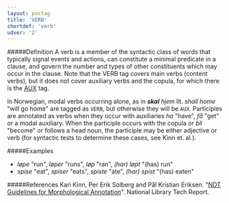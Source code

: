 ```yaml
---
layout: postag
title: 'VERB'
shortdef: 'verb'
udver: '2'
---
```

#####Definition
A verb is a member of the syntactic class of words that typically signal events and actions, can constitute a minimal predicate in a clause, and govern the number and types of other constituents which may occur in the clause.
Note that the VERB tag covers main verbs (content verbs), but it does not cover auxiliary verbs and the copula, for which there is the [AUX]() tag.

In Norwegian, modal verbs occurring alone, as in _<b>skal</b> hjem_ lit. _shall home_ "will go home" are tagged as `VERB`, but otherwise they will be `AUX`. Participles are annotated as verbs when they occur with auxiliaries *ha* "have", *få* "get" or a modal auxiliary. When the participle occurs with the copula or *bli* "become" or follows a head noun, the participle may be either adjective or verb (for syntactic tests to determine these cases, see Kinn et. al.).


#####Examples
* *løpe* "run", *løper* "runs", *løp* "ran", *(har) løpt* "(has) run"
* *spise* "eat", *spiser* "eats", *spiste* "ate", *(har) spist* "(has) eaten"
 


#####References
Kari Kinn, Per Erik Solberg and Pål Kristian Eriksen. "[NDT Guidelines
for Morphological Annotation](http://www.nb.no/sbfil/dok/20140314_guidelines_ndt_english.pdf)". National Library Tech Report.



<!-- Interlanguage links updated Čt lis 12 09:42:58 CET 2020 -->

